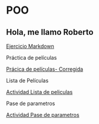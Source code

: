# POO
## Hola, me llamo Roberto

[Ejercicio Markdown](./Setup/README.md)

Práctica de películas

[Prácica de películas- Corregida](https://github.com/elrowber21/VERSI-N-2---PELICULAS-Y-ACTORES/blob/master/Program.cs)

Lista de Películas

[Actividad Lista de peliculas](./Lista/Program.cs/)

Pase de parametros

[Actividad Pase de parametros](https://github.com/elrowber21/Pases/blob/master/Program.cs)
